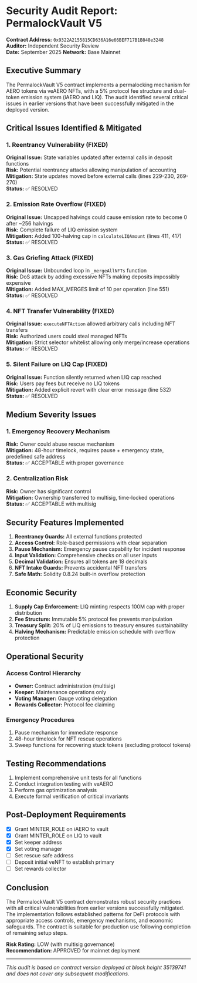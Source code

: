 # Security Audit Report: PermalockVault V5

**Contract Address:** `0x9322A2155815CD636A16e66BEF717B1B848e3248`  
**Auditor:** Independent Security Review  
**Date:** September 2025
**Network:** Base Mainnet  

## Executive Summary

The PermalockVault V5 contract implements a permalocking mechanism for AERO tokens via veAERO NFTs, with a 5% protocol fee structure and dual-token emission system (iAERO and LIQ). The audit identified several critical issues in earlier versions that have been successfully mitigated in the deployed version.

## Critical Issues Identified & Mitigated

### 1. Reentrancy Vulnerability (FIXED)
**Original Issue:** State variables updated after external calls in deposit functions  
**Risk:** Potential reentrancy attacks allowing manipulation of accounting  
**Mitigation:** State updates moved before external calls (lines 229-230, 269-270)  
**Status:** ✅ RESOLVED

### 2. Emission Rate Overflow (FIXED)
**Original Issue:** Uncapped halvings could cause emission rate to become 0 after ~256 halvings  
**Risk:** Complete failure of LIQ emission system  
**Mitigation:** Added 100-halving cap in `calculateLIQAmount` (lines 411, 417)  
**Status:** ✅ RESOLVED

### 3. Gas Griefing Attack (FIXED)
**Original Issue:** Unbounded loop in `_mergeAllNFTs` function  
**Risk:** DoS attack by adding excessive NFTs making deposits impossibly expensive  
**Mitigation:** Added MAX_MERGES limit of 10 per operation (line 551)  
**Status:** ✅ RESOLVED

### 4. NFT Transfer Vulnerability (FIXED)
**Original Issue:** `executeNFTAction` allowed arbitrary calls including NFT transfers  
**Risk:** Authorized users could steal managed NFTs  
**Mitigation:** Strict selector whitelist allowing only merge/increase operations  
**Status:** ✅ RESOLVED

### 5. Silent Failure on LIQ Cap (FIXED)
**Original Issue:** Function silently returned when LIQ cap reached  
**Risk:** Users pay fees but receive no LIQ tokens  
**Mitigation:** Added explicit revert with clear error message (line 532)  
**Status:** ✅ RESOLVED

## Medium Severity Issues

### 1. Emergency Recovery Mechanism
**Risk:** Owner could abuse rescue mechanism  
**Mitigation:** 48-hour timelock, requires pause + emergency state, predefined safe address  
**Status:** ✅ ACCEPTABLE with proper governance

### 2. Centralization Risk
**Risk:** Owner has significant control  
**Mitigation:** Ownership transferred to multisig, time-locked operations  
**Status:** ✅ ACCEPTABLE with multisig

## Security Features Implemented

1. **Reentrancy Guards:** All external functions protected
2. **Access Control:** Role-based permissions with clear separation
3. **Pause Mechanism:** Emergency pause capability for incident response
4. **Input Validation:** Comprehensive checks on all user inputs
5. **Decimal Validation:** Ensures all tokens are 18 decimals
6. **NFT Intake Guards:** Prevents accidental NFT transfers
7. **Safe Math:** Solidity 0.8.24 built-in overflow protection

## Economic Security

1. **Supply Cap Enforcement:** LIQ minting respects 100M cap with proper distribution
2. **Fee Structure:** Immutable 5% protocol fee prevents manipulation
3. **Treasury Split:** 20% of LIQ emissions to treasury ensures sustainability
4. **Halving Mechanism:** Predictable emission schedule with overflow protection

## Operational Security

### Access Control Hierarchy
- **Owner:** Contract administration (multisig)
- **Keeper:** Maintenance operations only
- **Voting Manager:** Gauge voting delegation
- **Rewards Collector:** Protocol fee claiming

### Emergency Procedures
1. Pause mechanism for immediate response
2. 48-hour timelock for NFT rescue operations
3. Sweep functions for recovering stuck tokens (excluding protocol tokens)

## Testing Recommendations

1. Implement comprehensive unit tests for all functions
2. Conduct integration testing with veAERO
3. Perform gas optimization analysis
4. Execute formal verification of critical invariants

## Post-Deployment Requirements

- [x] Grant MINTER_ROLE on iAERO to vault
- [x] Grant MINTER_ROLE on LIQ to vault
- [x] Set keeper address
- [x] Set voting manager
- [ ] Set rescue safe address
- [ ] Deposit initial veNFT to establish primary
- [ ] Set rewards collector

## Conclusion

The PermalockVault V5 contract demonstrates robust security practices with all critical vulnerabilities from earlier versions successfully mitigated. The implementation follows established patterns for DeFi protocols with appropriate access controls, emergency mechanisms, and economic safeguards. The contract is suitable for production use following completion of remaining setup steps.

**Risk Rating:** LOW (with multisig governance)  
**Recommendation:** APPROVED for mainnet deployment

---

*This audit is based on contract version deployed at block height 35139741 and does not cover any subsequent modifications.*
